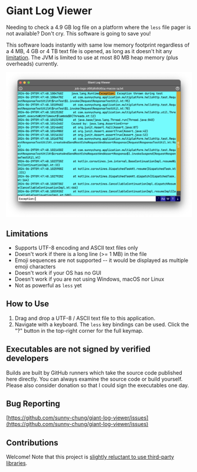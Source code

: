 # Giant Log Viewer

Needing to check a 4.9 GB log file on a platform where the `less` file pager is not available? Don't cry. This software is going to save you!

This software loads instantly with same low memory footprint regardless of a 4 MB, 4 GB or 4 TB text file is opened, as long as it doesn't hit any [limitation](#limitations). The JVM is limited to use at most 80 MB heap memory (plus overheads) currently.

![Screenshot](doc/media/screenshot-viewer.png)

## Limitations
- Supports UTF-8 encoding and ASCII text files only
- Doesn't work if there is a long line (>= 1 MB) in the file
- Emoji sequences are not supported -- it would be displayed as multiple emoji characters
- Doesn't work if your OS has no GUI
- Doesn't work if you are not using Windows, macOS nor Linux
- Not as powerful as `less` yet

## How to Use

1. Drag and drop a UTF-8 / ASCII text file to this application.
2. Navigate with a keyboard. The `less` key bindings can be used. Click the "?" button in the top-right corner for the full keymap.

## Executables are not signed by verified developers

Builds are built by GitHub runners which take the source code published here directly. You can always examine the source code or build yourself. Please also consider donation so that I could sign the executables one day.

## Bug Reporting

[https://github.com/sunny-chung/giant-log-viewer/issues](https://github.com/sunny-chung/giant-log-viewer/issues)

## Contributions

Welcome! Note that this project is [slightly reluctant to use third-party libraries](build.gradle.kts).
